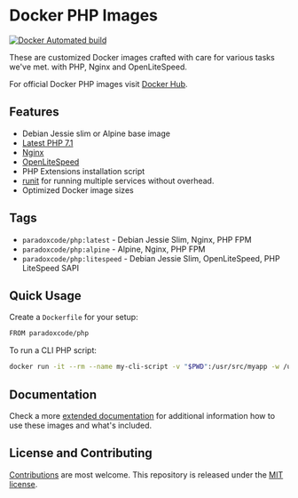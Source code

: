 # Docker PHP Images

[![Docker Automated build](https://img.shields.io/docker/automated/jrottenberg/ffmpeg.svg)](https://hub.docker.com/r/paradoxcode/php/)

These are customized Docker images crafted with care for
various tasks we've met. with PHP, Nginx and OpenLiteSpeed.

For official Docker PHP images visit [Docker Hub](https://hub.docker.com/_/php/).

## Features

* Debian Jessie slim or Alpine base image
* [Latest PHP 7.1](https://php.net)
* [Nginx](https://nginx.org/)
* [OpenLiteSpeed](http://open.litespeedtech.com/)
* PHP Extensions installation script
* [runit](http://smarden.org/runit/) for running multiple services without overhead.
* Optimized Docker image sizes

## Tags

* `paradoxcode/php:latest` - Debian Jessie Slim, Nginx, PHP FPM
* `paradoxcode/php:alpine` - Alpine, Nginx, PHP FPM
* `paradoxcode/php:litespeed` - Debian Jessie Slim, OpenLiteSpeed, PHP LiteSpeed SAPI

## Quick Usage

Create a `Dockerfile` for your setup:

```bash
FROM paradoxcode/php
```

To run a CLI PHP script:

```bash
docker run -it --rm --name my-cli-script -v "$PWD":/usr/src/myapp -w /usr/src/myapp paradoxcode/php php script.php
```

## Documentation

Check a more [extended documentation](https://github.com/paradoxcode/docker-php/tree/master/docs)
for additional information how to use these images and what's included.

## License and Contributing

[Contributions](https://github.com/paradoxcode/docker-php/blob/master/CONTRIBUTING.md)
are most welcome. This repository is released under the
[MIT license](https://github.com/paradoxcode/docker-php/blob/master/LICENSE).

